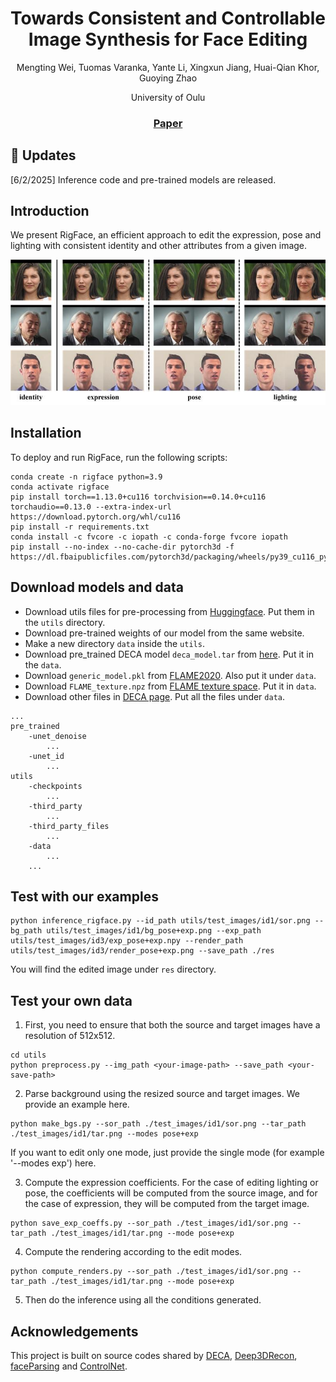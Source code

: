 <div align="center">

# Towards Consistent and Controllable Image Synthesis for Face Editing


Mengting Wei, Tuomas Varanka, Yante Li, Xingxun Jiang, Huai-Qian Khor, Guoying Zhao


University of Oulu


### [Paper](https://arxiv.org/abs/2502.02465)

</div>

## :mega: Updates

[6/2/2025] Inference code and pre-trained models are released.


## Introduction

We present RigFace, an efficient approach to edit the expression, pose and lighting with consistent 
identity and other attributes from a given image.

<p align="center"> 
<img src="./assets/demo.png">
</p>


## Installation

To deploy and run RigFace, run the following scripts:
```
conda create -n rigface python=3.9
conda activate rigface
pip install torch==1.13.0+cu116 torchvision==0.14.0+cu116 torchaudio==0.13.0 --extra-index-url https://download.pytorch.org/whl/cu116
pip install -r requirements.txt
conda install -c fvcore -c iopath -c conda-forge fvcore iopath
pip install --no-index --no-cache-dir pytorch3d -f https://dl.fbaipublicfiles.com/pytorch3d/packaging/wheels/py39_cu116_pyt1130/download.html
```

## Download models and data 

- Download utils files for pre-processing from [Huggingface](https://huggingface.co/mengtingwei/rigface/tree/main).
Put them in the `utils` directory.
- Download pre-trained weights of our model from the same website.
- Make a new directory `data` inside the `utils`.
- Download pre_trained DECA model `deca_model.tar` from [here](https://github.com/yfeng95/DECA). 
Put it in the `data`.
- Download `generic_model.pkl` from [FLAME2020](https://flame.is.tue.mpg.de/download.php).
Also put it under `data`.
- Download `FLAME_texture.npz` from [FLAME texture space](https://flame.is.tue.mpg.de/download.php).
Put it in `data`.
- Download other files in [DECA page](https://github.com/yfeng95/DECA/tree/master/data). Put all the files under `data`.

```
...
pre_trained
    -unet_denoise
        ...
    -unet_id
        ...
utils
    -checkpoints
        ...
    -third_party
        ...
    -third_party_files
        ...
    -data
        ...
    ...
```

## Test with our examples



```
python inference_rigface.py --id_path utils/test_images/id1/sor.png --bg_path utils/test_images/id1/bg_pose+exp.png --exp_path utils/test_images/id3/exp_pose+exp.npy --render_path utils/test_images/id3/render_pose+exp.png --save_path ./res
```

You will find the edited image under `res` directory.


## Test your own data

1. First, you need to ensure that both the source and target images have a resolution of 512x512.

```
cd utils
python preprocess.py --img_path <your-image-path> --save_path <your-save-path>
```

2. Parse background using the resized source and target images. We provide an example here.

```
python make_bgs.py --sor_path ./test_images/id1/sor.png --tar_path ./test_images/id1/tar.png --modes pose+exp
```

If you want to edit only one mode, just provide the single mode (for example '--modes exp') here. 

3. Compute the expression coefficients. For the case of editing lighting or pose, 
the coefficients will be computed from the source image, and for the case of expression,
they will be computed from the target image.

```
python save_exp_coeffs.py --sor_path ./test_images/id1/sor.png --tar_path ./test_images/id1/tar.png --mode pose+exp
```

4. Compute the rendering according to the edit modes.

```
python compute_renders.py --sor_path ./test_images/id1/sor.png --tar_path ./test_images/id1/tar.png --mode pose+exp
```

5. Then do the inference using all the conditions generated.

## Acknowledgements

This project is built on source codes shared by [DECA](https://github.com/yfeng95/DECA),
[Deep3DRecon](https://github.com/sicxu/Deep3DFaceRecon_pytorch),
[faceParsing](https://github.com/zllrunning/face-parsing.PyTorch) and
[ControlNet](https://github.com/huggingface/diffusers/blob/main/examples/controlnet/train_controlnet.py).
